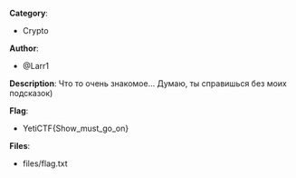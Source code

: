 __Category__:
* Crypto

__Author__:
* @Larr1

__Description__:
Что то очень знакомое... Думаю, ты справишься без моих подсказок)

__Flag__:
* YetiCTF{Show_must_go_on}

__Files__:
* files/flag.txt
